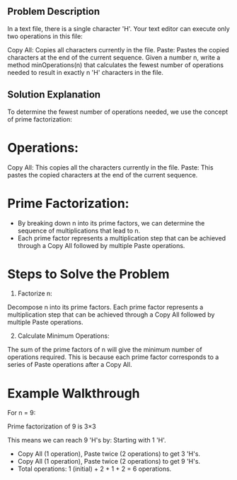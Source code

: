 ## Problem Description

In a text file, there is a single character 'H'. Your text editor can execute only two operations in this file:

Copy All: Copies all characters currently in the file.
Paste: Pastes the copied characters at the end of the current sequence.
Given a number n, write a method minOperations(n) that calculates the fewest number of operations needed to result in exactly n 'H' characters in the file.

## Solution Explanation

To determine the fewest number of operations needed, we use the concept of prime factorization:

# Operations:

Copy All: This copies all the characters currently in the file.
Paste: This pastes the copied characters at the end of the current sequence.

# Prime Factorization:

- By breaking down n into its prime factors, we can determine the sequence of multiplications that lead to n.
- Each prime factor represents a multiplication step that can be achieved through a Copy All followed by multiple Paste operations.

# Steps to Solve the Problem

1. Factorize n:

Decompose n into its prime factors. Each prime factor represents a multiplication step that can be achieved through a Copy All followed by multiple Paste operations.

2. Calculate Minimum Operations:

The sum of the prime factors of n will give the minimum number of operations required. This is because each prime factor corresponds to a series of Paste operations after a Copy All.

# Example Walkthrough

For n = 9:

Prime factorization of 9 is 3×3

This means we can reach 9 'H's by:
Starting with 1 'H'.

- Copy All (1 operation), Paste twice (2 operations) to get 3 'H's.
- Copy All (1 operation), Paste twice (2 operations) to get 9 'H's.
- Total operations: 1 (initial) + 2 + 1 + 2 = 6 operations.
